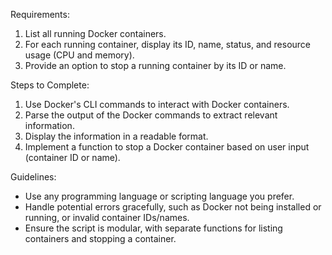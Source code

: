 Requirements:
1. List all running Docker containers.
1. For each running container, display its ID, name, status, and resource usage
   (CPU and memory).
1. Provide an option to stop a running container by its ID or name.

Steps to Complete:
1. Use Docker's CLI commands to interact with Docker containers.
1. Parse the output of the Docker commands to extract relevant information.
1. Display the information in a readable format.
1. Implement a function to stop a Docker container based on user input
   (container ID or name).

Guidelines:
- Use any programming language or scripting language you prefer.
- Handle potential errors gracefully, such as Docker not being installed or running, or invalid container IDs/names.
- Ensure the script is modular, with separate functions for listing containers and stopping a container.
